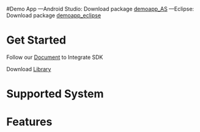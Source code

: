 
#Demo App
—Android Studio: Download package [demoapp_AS](demoapp_AS)
—Eclipse: Download package [demoapp_eclipse](demoapp_eclipse)

# Get Started

Follow our [Document](http://boom.boomvideo.tv/alpha/app/integrationdoc/BoomVideo_Android_IntegrationDoc.pdf) to Integrate SDK

Download [Library](AndroidSDK/boomvideo.aar)

# Supported System


# Features



